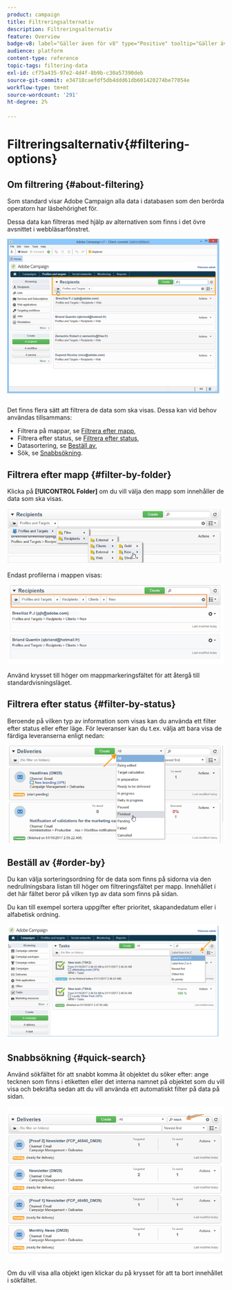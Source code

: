 ```yaml
---
product: campaign
title: Filtreringsalternativ
description: Filtreringsalternativ
feature: Overview
badge-v8: label="Gäller även för v8" type="Positive" tooltip="Gäller även Campaign v8"
audience: platform
content-type: reference
topic-tags: filtering-data
exl-id: cf75a435-97e2-4d4f-8b9b-c30a57390deb
source-git-commit: e34718caefdf5db4ddd61db601420274be77054e
workflow-type: tm+mt
source-wordcount: '291'
ht-degree: 2%

---
```


# Filtreringsalternativ{#filtering-options}



## Om filtrering {#about-filtering}

Som standard visar Adobe Campaign alla data i databasen som den berörda operatorn har läsbehörighet för.

Dessa data kan filtreras med hjälp av alternativen som finns i det övre avsnittet i webbläsarfönstret.

![](assets/filter_web_zone.png)

Det finns flera sätt att filtrera de data som ska visas. Dessa kan vid behov användas tillsammans:

* Filtrera på mappar, se [Filtrera efter mapp](#filter-by-folder),
* Filtrera efter status, se [Filtrera efter status](#filter-by-status),
* Datasortering, se [Beställ av](#order-by),
* Sök, se [Snabbsökning](#quick-search).

## Filtrera efter mapp {#filter-by-folder}

Klicka på **[!UICONTROL Folder]** om du vill välja den mapp som innehåller de data som ska visas.

![](assets/filter_web_select_folder.png)

Endast profilerna i mappen visas:

![](assets/filter_web_folder_display.png)

Använd krysset till höger om mappmarkeringsfältet för att återgå till standardvisningsläget.

## Filtrera efter status {#filter-by-status}

Beroende på vilken typ av information som visas kan du använda ett filter efter status eller efter läge. För leveranser kan du t.ex. välja att bara visa de färdiga leveranserna enligt nedan:

![](assets/d_ncs_user_interface_filter_delivery.png)

## Beställ av {#order-by}

Du kan välja sorteringsordning för de data som finns på sidorna via den nedrullningsbara listan till höger om filtreringsfältet per mapp. Innehållet i det här fältet beror på vilken typ av data som finns på sidan.

Du kan till exempel sortera uppgifter efter prioritet, skapandedatum eller i alfabetisk ordning.

![](assets/order_data_sample.png)

## Snabbsökning {#quick-search}

Använd sökfältet för att snabbt komma åt objektet du söker efter: ange tecknen som finns i etiketten eller det interna namnet på objektet som du vill visa och bekräfta sedan att du vill använda ett automatiskt filter på data på sidan.

![](assets/d_ncs_user_interface_filter_search.png)

Om du vill visa alla objekt igen klickar du på krysset för att ta bort innehållet i sökfältet.
